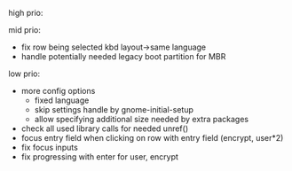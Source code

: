 high prio:

mid prio:

* fix row being selected kbd layout->same language
* handle potentially needed legacy boot partition for MBR

low prio:

* more config options
    * fixed language
    * skip settings handle by gnome-initial-setup
    * allow specifying additional size needed by extra packages
* check all used library calls for needed unref()
* focus entry field when clicking on row with entry field (encrypt, user*2)
* fix focus inputs
* fix progressing with enter for user, encrypt
